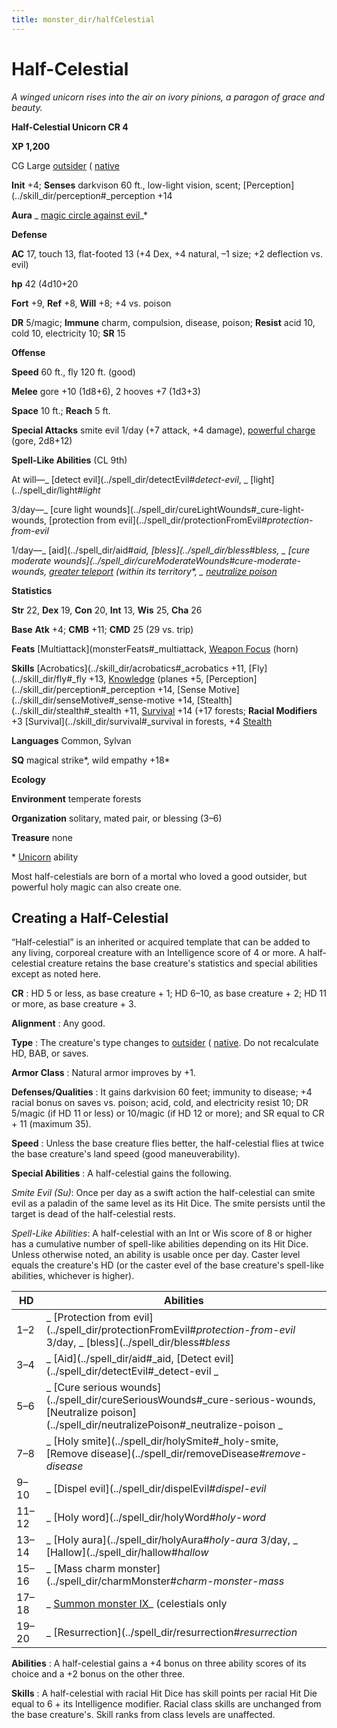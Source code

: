 ```yaml
---
title: monster_dir/halfCelestial
---
```

# Half-Celestial

_A winged unicorn rises into the air on ivory pinions, a paragon of grace and beauty._

**Half-Celestial Unicorn CR 4**

**XP 1,200**

CG Large [outsider](creatureTypes#_outsider) ( [native](creatureTypes#_native-subtype)

**Init** +4; **Senses** darkvison 60 ft., low-light vision, scent; [Perception](../skill_dir/perception#_perception +14

**Aura** _ [magic circle against evil](../spell_dir/magicCircleAgainstEvil#_magic-circle-against-evil)_\*

**Defense**

**AC** 17, touch 13, flat-footed 13 (+4 Dex, +4 natural, –1 size; +2 deflection vs. evil)

**hp** 42 (4d10+20

**Fort** +9, **Ref** +8, **Will** +8; +4 vs. poison

**DR** 5/magic; **Immune** charm, compulsion, disease, poison; **Resist** acid 10, cold 10, electricity 10; **SR** 15

**Offense**

**Speed** 60 ft., fly 120 ft. (good)

**Melee** gore +10 (1d8+6), 2 hooves +7 (1d3+3)

**Space** 10 ft.; **Reach** 5 ft.

**Special Attacks** smite evil 1/day (+7 attack, +4 damage), [powerful charge](universalMonsterRules#_powerful-charge) (gore, 2d8+12)

**Spell-Like Abilities** (CL 9th)

At will—_ [detect evil](../spell_dir/detectEvil#_detect-evil_, _ [light](../spell_dir/light#_light_

3/day—_ [cure light wounds](../spell_dir/cureLightWounds#_cure-light-wounds, [protection from evil](../spell_dir/protectionFromEvil#_protection-from-evil_

1/day—_ [aid](../spell_dir/aid#_aid, [bless](../spell_dir/bless#_bless,_ _ [cure moderate wounds](../spell_dir/cureModerateWounds#_cure-moderate-wounds, [greater teleport](../spell_dir/teleport#_teleport-greater)_ (within its territory\*, _ [neutralize poison](../spell_dir/neutralizePoison#_neutralize-poison)_

**Statistics**

**Str** 22, **Dex** 19, **Con** 20, **Int** 13, **Wis** 25, **Cha** 26

**Base**  **Atk** +4; **CMB** +11; **CMD** 25 (29 vs. trip)

**Feats** [Multiattack](monsterFeats#_multiattack, [Weapon Focus](../feats#_weapon-focus) (horn)

**Skills** [Acrobatics](../skill_dir/acrobatics#_acrobatics +11, [Fly](../skill_dir/fly#_fly +13, [Knowledge](../skill_dir/knowledge#_knowledge) (planes +5, [Perception](../skill_dir/perception#_perception +14, [Sense Motive](../skill_dir/senseMotive#_sense-motive +14, [Stealth](../skill_dir/stealth#_stealth +11, [Survival](../skill_dir/survival#_survival) +14 (+17 forests; **Racial Modifiers** +3 [Survival](../skill_dir/survival#_survival in forests, +4 [Stealth](../skill_dir/stealth#_stealth)

**Languages** Common, Sylvan

**SQ** magical strike\*, wild empathy +18\*

**Ecology**

**Environment** temperate forests

**Organization** solitary, mated pair, or blessing (3–6)

**Treasure** none

\* [Unicorn](unicorn) ability

Most half-celestials are born of a mortal who loved a good outsider, but powerful holy magic can also create one.

## Creating a Half-Celestial

“Half-celestial” is an inherited or acquired template that can be added to any living, corporeal creature with an Intelligence score of 4 or more. A half-celestial creature retains the base creature's statistics and special abilities except as noted here.

**CR** : HD 5 or less, as base creature + 1; HD 6–10, as base creature + 2; HD 11 or more, as base creature + 3.

**Alignment** : Any good.

**Type** : The creature's type changes to [outsider](creatureTypes#_outsider) ( [native](creatureTypes#_native-subtype). Do not recalculate HD, BAB, or saves.

**Armor Class** : Natural armor improves by +1.

**Defenses/Qualities** : It gains darkvision 60 feet; immunity to disease; +4 racial bonus on saves vs. poison; acid, cold, and electricity resist 10; DR 5/magic (if HD 11 or less) or 10/magic (if HD 12 or more); and SR equal to CR + 11 (maximum 35).

**Speed** : Unless the base creature flies better, the half-celestial flies at twice the base creature's land speed (good maneuverability).

**Special Abilities** : A half-celestial gains the following.

_Smite Evil (Su)_: Once per day as a swift action the half-celestial can smite evil as a paladin of the same level as its Hit Dice. The smite persists until the target is dead of the half-celestial rests.

_Spell-Like Abilities_: A half-celestial with an Int or Wis score of 8 or higher has a cumulative number of spell-like abilities depending on its Hit Dice. Unless otherwise noted, an ability is usable once per day. Caster level equals the creature's HD (or the caster evel of the base creature's spell-like abilities, whichever is higher).

| HD | Abilities |
| --- | --- |
| 1–2 | _ [Protection from evil](../spell_dir/protectionFromEvil#_protection-from-evil_ 3/day, _ [bless](../spell_dir/bless#_bless_ |
| 3–4 | _ [Aid](../spell_dir/aid#_aid, [Detect evil](../spell_dir/detectEvil#_detect-evil _ |
| 5–6 | _ [Cure serious wounds](../spell_dir/cureSeriousWounds#_cure-serious-wounds, [Neutralize poison](../spell_dir/neutralizePoison#_neutralize-poison _ |
| 7–8 | _ [Holy smite](../spell_dir/holySmite#_holy-smite, [Remove disease](../spell_dir/removeDisease#_remove-disease_ |
| 9–10 | _ [Dispel evil](../spell_dir/dispelEvil#_dispel-evil_ |
| 11–12 | _ [Holy word](../spell_dir/holyWord#_holy-word_ |
| 13–14 | _ [Holy aura](../spell_dir/holyAura#_holy-aura_ 3/day, _ [Hallow](../spell_dir/hallow#_hallow_ |
| 15–16 | _ [Mass charm monster](../spell_dir/charmMonster#_charm-monster-mass_ |
| 17–18 | _ [Summon monster IX](../spell_dir/summonMonster#_summon-monster-ix)_ (celestials only |
| 19–20 | _ [Resurrection](../spell_dir/resurrection#_resurrection_ |

**Abilities** : A half-celestial gains a +4 bonus on three ability scores of its choice and a +2 bonus on the other three.

**Skills** : A half-celestial with racial Hit Dice has skill points per racial Hit Die equal to 6 + its Intelligence modifier. Racial class skills are unchanged from the base creature's. Skill ranks from class levels are unaffected.

